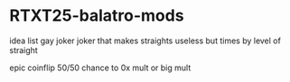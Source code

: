 # RTXT25-balatro-mods

idea list
gay joker
joker that makes straights useless but times by level of straight

epic coinflip
50/50 chance to 0x mult or big mult